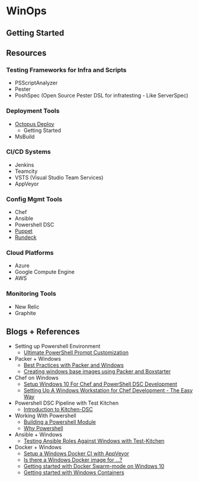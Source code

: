 # WinOps 

## Getting Started 




## Resources

### Testing Frameworks for Infra and Scripts 

- PSScriptAnalyzer
- Pester
- PoshSpec (Open Source Pester DSL for infratesting - Like ServerSpec) 

### Deployment Tools  
 - [Octopus Deploy]() 
    - Getting Started
- MsBuild


### CI/CD Systems 
- Jenkins
- Teamcity
- VSTS (Visual Studio Team Services)  
- AppVeyor

### Config Mgmt Tools
- Chef 
- Ansible
- Powershell DSC
- [Puppet](https://puppet.com/blog-tags/windows)
- [Rundeck](http://rundeck.org/index.html)

### Cloud Platforms
- Azure
- Google Compute Engine
- AWS 

### Monitoring Tools
- New Relic
- Graphite


## Blogs + References 

- Setting up Powershell Environment 
    - [Ultimate PowerShell Prompt Customization](https://hodgkins.io/ultimate-powershell-prompt-and-git-setup)
- Packer + Windows
    - [Best Practices with Packer and Windows](https://hodgkins.io/best-practices-with-packer-and-windows)
    - [Creating windows base images using Packer and Boxstarter](http://www.hurryupandwait.io/blog/creating-windows-base-images-for-virtualbox-and-hyper-v-using-packer-boxstarter-and-vagrant)
- Chef on Windows 
    - [Setup Windows 10 For Chef and PowerShell DSC Development](https://hodgkins.io/setup-windows-10-for-chef-and-powershell-dsc-development)
    - [Setting Up A Windows Workstation for Chef Development - The Easy Way](https://stevenmurawski.com/powershell/2016/08/simplified-chef-workstation/index.html)
- Powershell DSC Pipeline with Test Kitchen
    - [Introduction to Kitchen-DSC](https://gaelcolas.com/2016/07/11/introduction-to-kitchen-dsc/)
- Working With Powershell 
    - [Building a Powershell Module](http://ramblingcookiemonster.github.io/Building-A-PowerShell-Module/)
    - [Why Powershell](http://ramblingcookiemonster.github.io/Why-PowerShell/)
- Ansible + Windows
    - [Testing Ansible Roles Against Windows with Test-Kitchen](https://hodgkins.io/testing-ansible-roles-windows-test-kitchen)
- Docker + Windows 
    - [Setup a Windows Docker CI with AppVeyor](https://stefanscherer.github.io/setup-windows-docker-ci-appveyor/)
    - [Is there a Windows Docker image for ...?](https://stefanscherer.github.io/is-there-a-windows-docker-image-for/)
    - [Getting started with Docker Swarm-mode on Windows 10](https://stefanscherer.github.io/docker-swarm-mode-windows10/)
    - [Getting started with Windows Containers](http://glennsarti.github.io/blog/getting-started-with-windows-containers/)
    
